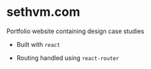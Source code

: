 # sethvm.com
Portfolio website containing design case studies

- Built with `react`

- Routing handled using `react-router`
